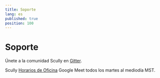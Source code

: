 ```yaml
---
title: Soporte
lang: es
published: true
position: 100
---
```


# Soporte

Únete a la comunidad Scully en [Gitter](https://gitter.im/scullyio/community).

Scully [Horarios de Oficina](https://meet.google.com/vcm-wekz-hsx?authuser=1) Google Meet todos los martes al mediodía MST.
